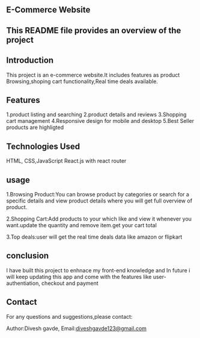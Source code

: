 ## E-Commerce Website

## This README file provides an overview of the project

## Introduction

This project is an e-commerce website.It includes features as product Browsing,shoping cart functionality,Real time deals available.

## Features

1.product listing and searching
2.product details and reviews
3.Shopping cart management
4.Responsive design for mobile and desktop
5.Best Seller products are highligted

## Technologies Used

HTML, CSS,JavaScript
React.js with react router

## usage

1.Browsing Product:You can browse product by categories or search for a specific details and view product details where you will get full overview of product.

2.Shopping Cart:Add products to your which like and view it whenever you want.update the quantity and remove item.get your cart total

3.Top deals:user will get the real time deals data like amazon or flipkart

## conclusion

I have built this project to enhnace my front-end knowledge and In future i will keep updating this app and come with the features like user-authentiation, checkout and payment

## Contact

For any questions and suggestions,please contact:

Author:Divesh gavde,
Email:diveshgavde123@gmail.com
